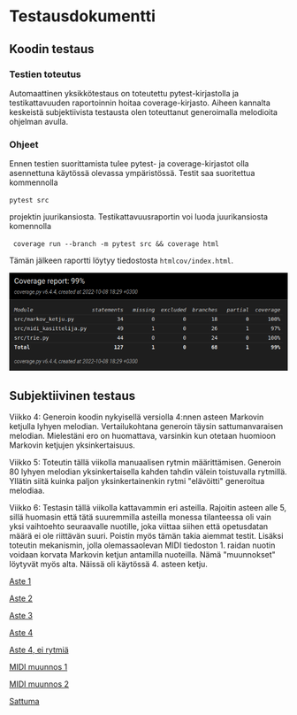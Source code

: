 # Testausdokumentti

## Koodin testaus

### Testien toteutus
Automaattinen yksikkötestaus on toteutettu pytest-kirjastolla ja testikattavuuden raportoinnin hoitaa coverage-kirjasto. Aiheen kannalta keskeistä subjektiivista testausta olen toteuttanut generoimalla melodioita ohjelman avulla.

### Ohjeet
Ennen testien suorittamista tulee pytest- ja coverage-kirjastot olla asennettuna käytössä olevassa ympäristössä. Testit saa suoritettua kommennolla

`pytest src`

projektin juurikansiosta. Testikattavuusraportin voi luoda juurikansiosta komennolla

` coverage run --branch -m pytest src && coverage html`

Tämän jälkeen raportti löytyy tiedostosta `htmlcov/index.html`.

![Testikattavuusraportti. Kokonaiskattavuus 99%](https://github.com/ArcticCoder/markov-music-generator/blob/main/dokumentaatio/kattavuus.png?raw=true)

## Subjektiivinen testaus
Viikko 4: Generoin koodin nykyisellä versiolla 4:nnen asteen Markovin ketjulla lyhyen melodian. Vertailukohtana generoin täysin sattumanvaraisen melodian. Mielestäni ero on huomattava, varsinkin kun otetaan huomioon Markovin ketjujen yksinkertaisuus.

Viikko 5: Toteutin tällä viikolla manuaalisen rytmin määrittämisen. Generoin 80 lyhyen melodian yksinkertaisella kahden tahdin välein toistuvalla rytmillä. Yllätin siitä kuinka paljon yksinkertainenkin rytmi "elävöitti" generoitua melodiaa.

Viikko 6: Testasin tällä viikolla kattavammin eri asteilla. Rajoitin asteen alle 5, sillä huomasin että tätä suuremmilla asteilla monessa tilanteessa oli vain yksi vaihtoehto seuraavalle nuotille, joka viittaa siihen että opetusdatan määrä ei ole riittävän suuri. Poistin myös tämän takia aiemmat testit. Lisäksi toteutin mekanismin, jolla olemassaolevan MIDI tiedoston 1. raidan nuotin voidaan korvata Markovin ketjun antamilla nuoteilla. Nämä "muunnokset" löytyvät myös alta. Näissä oli käytössä 4. asteen ketju.

[Aste 1](https://github.com/ArcticCoder/markov-music-generator/blob/main/dokumentaatio/aste_1.mp3)

[Aste 2](https://github.com/ArcticCoder/markov-music-generator/blob/main/dokumentaatio/aste_2.mp3)

[Aste 3](https://github.com/ArcticCoder/markov-music-generator/blob/main/dokumentaatio/aste_3.mp3)

[Aste 4](https://github.com/ArcticCoder/markov-music-generator/blob/main/dokumentaatio/aste_4.mp3)

[Aste 4, ei rytmiä](https://github.com/ArcticCoder/markov-music-generator/blob/main/dokumentaatio/aste_4_rytmiton.mp3)

[MIDI muunnos 1](https://github.com/ArcticCoder/markov-music-generator/blob/main/dokumentaatio/muunnos1.mp3)

[MIDI muunnos 2](https://github.com/ArcticCoder/markov-music-generator/blob/main/dokumentaatio/muunnos2.mp3)

[Sattuma](https://github.com/ArcticCoder/markov-music-generator/blob/main/dokumentaatio/testi-sattuma.mp3)
